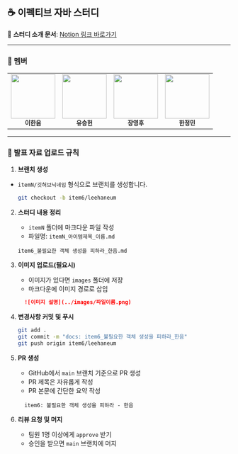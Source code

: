 ## ☕️ 이펙티브 자바 스터디

📄 **스터디 소개 문서**: [Notion 링크 바로가기](https://haneum21umm.notion.site/1fa1e00dd47980bdb436db838c64a509?pvs=4)

---

### 👥 멤버

<table> 
    <tr> 
        <td align="center">
            <img src="https://avatars.githubusercontent.com/u/103233513?v=4" width="100"/><br/> 
            <sub><b>이한음</b></sub> 
        </td> 
        <td align="center"> 
            <img src="https://avatars.githubusercontent.com/2heunxun" width="100"/><br/> 
            <sub><b>유승헌</b></sub> 
        </td>
        <td align="center"> 
            <img src="https://avatars.githubusercontent.com/u/128132449?v=4" width="100"/><br/> 
            <sub><b>장영후</b></sub> 
        </td> 
        <td align="center">
            <img src="https://avatars.githubusercontent.com/u/174999737?s=400&u=cea7dcc7c3f0e7c0d6c281f8b9f96e7b697890df&v=4" width="100"/><br/> 
            <sub><b>한정민</b></sub> 
        </td> 
    </tr> 
</table>

---


### 🔄 발표 자료 업로드 규칙

1. **브랜치 생성**
- `itemN/깃허브닉네임` 형식으로 브랜치를 생성합니다.
   ```bash
   git checkout -b item6/leehaneum
   ```

2. **스터디 내용 정리**

    * `itemN` 폴더에 마크다운 파일 작성
    * 파일명: `itemN_아이템제목_이름.md`
   ```
   item6_불필요한 객체 생성을 피하라_한음.md
   ```

3. **이미지 업로드(필요시)**

    * 이미지가 있다면 `images` 폴더에 저장
    * 마크다운에 이미지 경로로 삽입

    ```md
      ![이미지 설명](../images/파일이름.png)
    ```

4. **변경사항 커밋 및 푸시**

   ```bash
   git add .
   git commit -m "docs: item6_불필요한 객체 생성을 피하라_한음"
   git push origin item6/leehaneum
   ```

5. **PR 생성**

    * GitHub에서 `main` 브랜치 기준으로 PR 생성
    * PR 제목은 자유롭게 작성
    * PR 본문에 간단한 요약 작성

    ```
      item6: 불필요한 객체 생성을 피하라 - 한음
    ```
    

6. **리뷰 요청 및 머지**

    * 팀원 1명 이상에게 `approve` 받기
    * 승인을 받으면 `main` 브랜치에 머지

